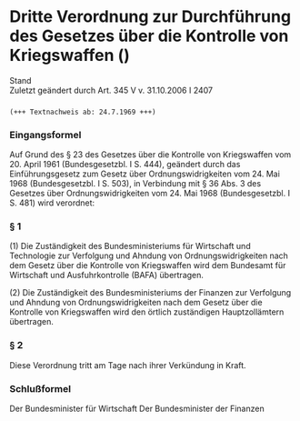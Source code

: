 Dritte Verordnung zur Durchführung des Gesetzes über die Kontrolle von Kriegswaffen ()
======================================================================================

Stand  
Zuletzt geändert durch Art. 345 V v. 31.10.2006 I 2407

### 

```
(+++ Textnachweis ab: 24.7.1969 +++)
```

### Eingangsformel

Auf Grund des § 23 des Gesetzes über die Kontrolle von Kriegswaffen vom 20. April 1961 (Bundesgesetzbl. I S. 444), geändert durch das Einführungsgesetz zum Gesetz über Ordnungswidrigkeiten vom 24. Mai 1968 (Bundesgesetzbl. I S. 503), in Verbindung mit § 36 Abs. 3 des Gesetzes über Ordnungswidrigkeiten vom 24. Mai 1968 (Bundesgesetzbl. I S. 481) wird verordnet:

### § 1

(1) Die Zuständigkeit des Bundesministeriums für Wirtschaft und Technologie zur Verfolgung und Ahndung von Ordnungswidrigkeiten nach dem Gesetz über die Kontrolle von Kriegswaffen wird dem Bundesamt für Wirtschaft und Ausfuhrkontrolle (BAFA) übertragen.

(2) Die Zuständigkeit des Bundesministeriums der Finanzen zur Verfolgung und Ahndung von Ordnungswidrigkeiten nach dem Gesetz über die Kontrolle von Kriegswaffen wird den örtlich zuständigen Hauptzollämtern übertragen.

### § 2

Diese Verordnung tritt am Tage nach ihrer Verkündung in Kraft.

### Schlußformel

Der Bundesminister für Wirtschaft
Der Bundesminister der Finanzen
